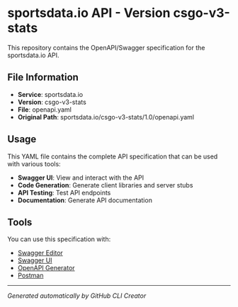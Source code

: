 # sportsdata.io API - Version csgo-v3-stats

This repository contains the OpenAPI/Swagger specification for the sportsdata.io API.

## File Information

- **Service**: sportsdata.io
- **Version**: csgo-v3-stats
- **File**: openapi.yaml
- **Original Path**: sportsdata.io/csgo-v3-stats/1.0/openapi.yaml

## Usage

This YAML file contains the complete API specification that can be used with various tools:

- **Swagger UI**: View and interact with the API
- **Code Generation**: Generate client libraries and server stubs
- **API Testing**: Test API endpoints
- **Documentation**: Generate API documentation

## Tools

You can use this specification with:

- [Swagger Editor](https://editor.swagger.io/)
- [Swagger UI](https://swagger.io/tools/swagger-ui/)
- [OpenAPI Generator](https://openapi-generator.tech/)
- [Postman](https://www.postman.com/)

---

*Generated automatically by GitHub CLI Creator*

